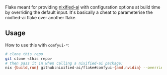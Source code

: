 Flake meant for providing [nixified-ai](https://github.com/nixified-ai/flake) with configuration options at build time by overriding the default input. It's basically a cheat to parameterise the nixified-ai flake over another flake.

## Usage

How to use this with `comfyui-*`:
```sh
# clone this repo
git clone <this repo>
# then pass it in when calling a nixified-ai package:
nix {build,run} github:nixified-ai/flake#comfyui-{amd,nvidia} --override-input cfg ./nixified-cfg
```

